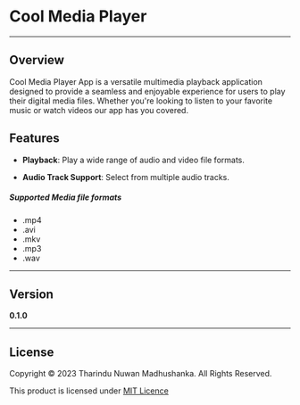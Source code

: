 # Cool Media Player

---
## Overview

Cool Media Player App is a versatile multimedia playback application designed to provide a seamless and enjoyable experience for users to play their digital media files. Whether you're looking to listen to your favorite music or watch videos our app has you covered.

## Features

- **Playback**: Play a wide range of audio and video file formats.

- **Audio Track Support**: Select from multiple audio tracks.

##### Supported Media file formats
* .mp4
* .avi
* .mkv
* .mp3
* .wav

---
## Version

**0.1.0**

---


## License

Copyright &copy; 2023 Tharindu Nuwan Madhushanka. All Rights Reserved.

This product is licensed under [MIT Licence](License.txt "License Document")

